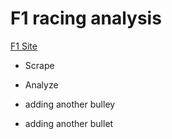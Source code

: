 # F1 racing analysis

[F1 Site](https://fantasy.formula1.com/en/)

* Scrape
* Analyze

* adding another bulley
* adding another bullet